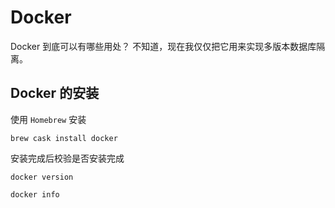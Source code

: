 # Docker

Docker 到底可以有哪些用处？
不知道，现在我仅仅把它用来实现多版本数据库隔离。

## Docker 的安装

使用 `Homebrew` 安装

```shell
brew cask install docker
```

安装完成后校验是否安装完成

```
docker version
```

```
docker info
```

